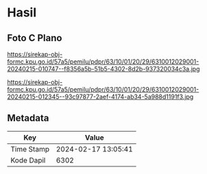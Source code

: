 # Hasil

## Foto C Plano

https://sirekap-obj-formc.kpu.go.id/57a5/pemilu/pdpr/63/10/01/20/29/6310012029001-20240215-010747--f8356a5b-51b5-4302-8d2b-937320034c3a.jpg

https://sirekap-obj-formc.kpu.go.id/57a5/pemilu/pdpr/63/10/01/20/29/6310012029001-20240215-012345--93c97877-2aef-4174-ab34-5a988d1191f3.jpg


## Metadata

| Key        | Value               |
| ---------- | ------------------- |
| Time Stamp | 2024-02-17 13:05:41 |
| Kode Dapil | 6302                |



